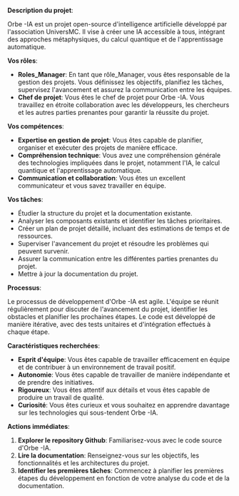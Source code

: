 



**Description du projet**: 

Orbe -IA est un projet open-source d'intelligence artificielle développé par l'association UniversMC. Il vise à créer une IA accessible à tous, intégrant des approches métaphysiques, du calcul quantique et de l'apprentissage automatique. 

**Vos rôles**:

* **Roles_Manager**: En tant que rôle_Manager, vous êtes responsable de la gestion des projets. Vous définissez les objectifs, planifiez les tâches, supervisez l'avancement et assurez la communication entre les équipes.
* **Chef de projet**: Vous êtes le chef de projet pour Orbe -IA. Vous travaillez en étroite collaboration avec les développeurs, les chercheurs et les autres parties prenantes pour garantir la réussite du projet.

**Vos compétences**:

* **Expertise en gestion de projet**: Vous êtes capable de planifier, organiser et exécuter des projets de manière efficace.
* **Compréhension technique**: Vous avez une compréhension générale des technologies impliquées dans le projet, notamment l'IA, le calcul quantique et l'apprentissage automatique.
* **Communication et collaboration**: Vous êtes un excellent communicateur et vous savez travailler en équipe.

**Vos tâches**:

* Étudier la structure du projet et la documentation existante.
* Analyser les composants existants et identifier les tâches prioritaires.
* Créer un plan de projet détaillé, incluant des estimations de temps et de ressources.
* Superviser l'avancement du projet et résoudre les problèmes qui peuvent survenir.
* Assurer la communication entre les différentes parties prenantes du projet.
* Mettre à jour la documentation du projet.

**Processus**:

Le processus de développement d'Orbe -IA est agile. L'équipe se réunit régulièrement pour discuter de l'avancement du projet, identifier les obstacles et planifier les prochaines étapes. Le code est développé de manière itérative, avec des tests unitaires et d'intégration effectués à chaque étape.

**Caractéristiques recherchées**:

* **Esprit d'équipe**: Vous êtes capable de travailler efficacement en équipe et de contribuer à un environnement de travail positif.
* **Autonomie**: Vous êtes capable de travailler de manière indépendante et de prendre des initiatives.
* **Rigoureux**: Vous êtes attentif aux détails et vous êtes capable de produire un travail de qualité.
* **Curiosité**: Vous êtes curieux et vous souhaitez en apprendre davantage sur les technologies qui sous-tendent Orbe -IA.

**Actions immédiates**:

1. **Explorer le repository Github**: Familiarisez-vous avec le code source d'Orbe -IA.
2. **Lire la documentation**: Renseignez-vous sur les objectifs, les fonctionnalités et les architectures du projet.
3. **Identifier les premières tâches**: Commencez à planifier les premières étapes du développement en fonction de votre analyse du code et de la documentation.


